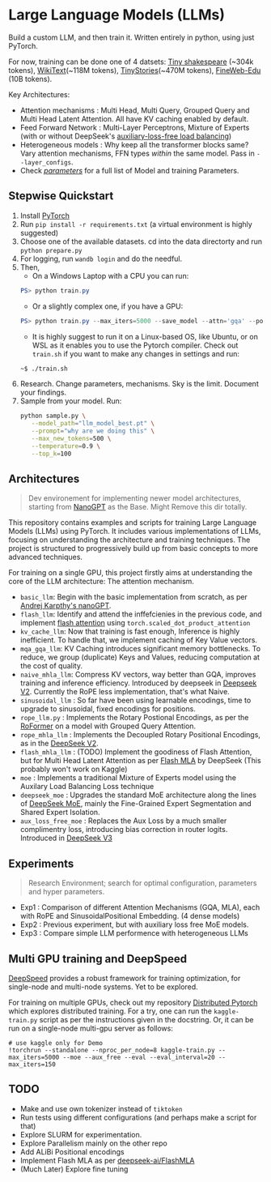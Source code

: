 # Large Language Models (LLMs)

Build a custom LLM, and then train it.
Written entirely in python, using just PyTorch.

For now, training can be done one of 4 datsets: [Tiny shakespeare](https://raw.githubusercontent.com/karpathy/char-rnn/master/data/tinyshakespeare/input.txt) (~304k tokens), [WikiText](https://huggingface.co/datasets/Salesforce/wikitext/tree/main/wikitext-103-v1)(~118M tokens), [TinyStories](https://huggingface.co/datasets/roneneldan/TinyStories)(~470M tokens), [FineWeb-Edu](https://huggingface.co/datasets/HuggingFaceFW/fineweb-edu) (10B tokens).

Key Architectures:
   - Attention mechanisms : Multi Head, Multi Query, Grouped Query and Multi Head Latent Attention. All have KV caching enabled by default.  
   - Feed Forward Network : Multi-Layer Perceptrons, Mixture of Experts (with or without DeepSeek's [auxiliary-loss-free load balancing](https://arxiv.org/pdf/2408.15664))
   - Heterogeneous models : Why keep all the transformer blocks same? Vary attention mechanisms, FFN types *within* the same model. Pass in `--layer_configs`. 
   - Check *[parameters](https://github.com/Vineet314/LLMs/blob/main/parameters.md)* for a full list of Model and training Parameters.

## Stepwise Quickstart
1. Install [PyTorch](https://pytorch.org/get-started/locally/)
2. Run `pip install -r requirements.txt` (a virtual environment is highly suggested)
3. Choose one of the available datasets. cd into the data directorty and run `python prepare.py`
4. For logging, run `wandb login` and do the needful.
5. Then,
   - On a Windows Laptop with a CPU you can run:
   ```powershell
   PS> python train.py
   ```
   - Or a slightly complex one, if you have a GPU:
   ```powershell
   PS> python train.py --max_iters=5000 --save_model --attn='gqa' --pos_emb='rope' --n_head=16 --n_kv_heads=4 --eval --moe --aux_free --save_model
   ```
   - It is highly suggest to run it on a Linux-based OS, like Ubuntu, or on WSL as it enables you to use the Pytorch compiler. 
   Check out `train.sh` if you want to make any changes in settings and run:
   ```bash
   ~$ ./train.sh
   ```
6. Research. Change parameters, mechanisms. Sky is the limit. Document your findings.
7. Sample from your model. Run: 
   ```bash
   python sample.py \
      --model_path="llm_model_best.pt" \
      --prompt="why are we doing this" \
      --max_new_tokens=500 \
      --temperature=0.9 \
      --top_k=100
   ```


## Architectures
> Dev environement for implementing newer model architectures, starting from [NanoGPT](https://github.com/karpathy/nanoGPT) as the Base.
> Might Remove this dir totally.

This repository contains examples and scripts for training Large Language Models (LLMs) using PyTorch.
It includes various implementations of LLMs, focusing on understanding the architecture and training techniques.
The project is structured to progressively build up from basic concepts to more advanced techniques.

For training on a single GPU, this project firstly aims at understanding the core of the LLM architecture: The attention mechanism.
  - `basic_llm`: Begin with the basic implementation from scratch, as per [Andrej Karpthy's nanoGPT](https://youtu.be/l8pRSuU81PU).
  - `flash_llm`: Identify and attend the inffefcienies in the previous code, and implement [flash attention](https://arxiv.org/abs/2205.14135) using `torch.scaled_dot_product_attention`
  - `kv_cache_llm`: Now that training is fast enough, Inference is highly inefficient. To handle that, we implement caching of Key Value vectors.
  - `mqa_gqa_llm`: KV Caching introduces significant memory bottlenecks. To reduce, we group (duplicate) Keys and Values, reducing computation at the cost of quality.
  - `naive_mhla_llm`: Compress KV vectors, way better than GQA, improves training and inference efficiency. Introduced by deepseek in [Deepseek V2](https://arxiv.org/abs/2405.04434). Currently the RoPE less implementation, that's what Naive.
  - `sinusoidal_llm` : So far have been using learnable encodings, time to upgrade to sinusoidal, fixed encodings for positions. 
  - `rope_llm.py` : Implements the Rotary Postional Encodings, as per the [RoFormer](https://arxiv.org/pdf/2104.09864v1) on a model with Grouped Query Attention.
  - `rope_mhla_llm` : Implements the Decoupled Rotary Positional Encodings, as in the [DeepSeek V2](https://arxiv.org/abs/2405.04434).
  - `flash_mhla_llm` : (TODO) Implement the goodiness of Flash Attention, but for Multi Head Latent Attention as per [Flash MLA](https://github.com/deepseek-ai/FlashMLA) by DeepSeek (This probably won't work on Kaggle)
  - `moe` : Implements a traditional Mixture of Experts model using the Auxilary Load Balancing Loss technique
  - `deepseek_moe` : Upgrades the standard MoE architecture along the lines of [DeepSeek MoE](https://arxiv.org/abs/2401.06066), mainly the Fine-Grained Expert Segmentation and Shared Expert Isolation.
  - `aux_loss_free_moe` : Replaces the Aux Loss by a much smaller complimentry loss, introducing bias correction in router logits. Introduced in [DeepSeek V3](https://arxiv.org/abs/2412.19437)

## Experiments 
> Research Environment; search for optimal configuration, parameters and hyper parameters.
   - Exp1 : Comparison of different Attention Mechanisms (GQA, MLA), each with RoPE and SinusoidalPositional Embedding. (4 dense models) 
   - Exp2 : Previous experiment, but with auxiliary loss free MoE models. 
   - Exp3 : Compare simple LLM performence with heterogeneous LLMs

## Multi GPU training and DeepSpeed
[DeepSpeed](deepspeed.ai) provides a robust framework for training optimization, for single-node and multi-node systems. Yet to be explored.

For training on multiple GPUs, check out my repository [Distributed Pytorch](https://github.com/Vineet314/Distributed-Pytorch) which explores distributed training.
For a try, one can run the `kaggle-train.py` script as per the instructions given in the docstring. Or, it can be run on a single-node multi-gpu server as follows: 
```
# use kaggle only for Demo
!torchrun --standalone --nproc_per_node=8 kaggle-train.py --max_iters=5000 --moe --aux_free --eval --eval_interval=20 --max_iters=150
```
## TODO
- Make and use own tokenizer instead of `tiktoken`
- Run tests using different configurations (and perhaps make a script for that)
- Explore SLURM for experimentation.
- Explore Parallelism mainly on the other repo
- Add ALiBi Positional encodings
- Implement Flash MLA as per [deepseek-ai/FlashMLA](https://github.com/deepseek-ai/FlashMLA)
- (Much Later) Explore fine tuning
